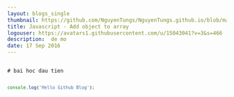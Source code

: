 ```yaml
---
layout: blogs_single
thumbnail: https://github.com/NguyenTungs/NguyenTungs.github.io/blob/master/assets/img/mongodb-logo.png?raw=true
title: Javascript - Add object to array
logouser: https://avatars1.githubusercontent.com/u/15043041?v=3&s=466
description:  de mo
date: 17 Sep 2016
---
```

<article class="post tag-article">
<pre><code>
# bai hoc dau tien 

``` javascript
console.log('Hello Github Blog');
```

</code></pre>
<article